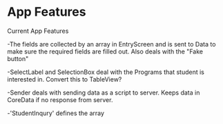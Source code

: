 App Features
============

Current App Features

-The fields are collected by an array in EntryScreen and is sent to Data to 
make sure the required fields are filled out. Also deals with the "Fake button"

-SelectLabel and SelectionBox deal with the Programs that student is interested
in. Convert this to TableView?

-Sender deals with sending data as a script to server. Keeps data in CoreData
if no response from server.

-'StudentInqury' defines the array
